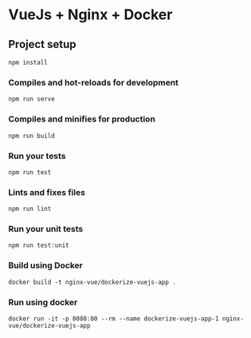 # VueJs + Nginx + Docker

## Project setup
```
npm install
```

### Compiles and hot-reloads for development
```
npm run serve
```

### Compiles and minifies for production
```
npm run build
```

### Run your tests
```
npm run test
```

### Lints and fixes files
```
npm run lint
```

### Run your unit tests
```
npm run test:unit
```

### Build using Docker
```
docker build -t nginx-vue/dockerize-vuejs-app .
```

### Run using docker
```
docker run -it -p 8088:80 --rm --name dockerize-vuejs-app-1 nginx-vue/dockerize-vuejs-app
```
